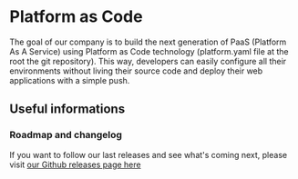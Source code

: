 # Platform as Code

The goal of our company is to build the next generation of PaaS (Platform As A Service) using Platform as Code technology (platform.yaml file at the root the git repository). This way, developers can easily configure all their environments without living their source code and deploy their web applications with a simple push.

## Useful informations

### Roadmap and changelog
If you want to follow our last releases and see what's coming next, please visit [our Github releases page here](https://github.com/platform-as-code/.github/releases)

